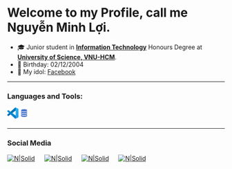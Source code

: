 # Welcome to my Profile, call me Nguyễn Minh Lợi.

- 🎓 Junior student in [**Information Technology**](https://www.fit.hcmus.edu.vn/vn/Default.aspx?tabid=325) Honours Degree at [**University of Science, VNU-HCM**](https://www.hcmus.edu.vn/).
- 🎂 Birthday: 02/12/2004
- 🧍 My idol: [Facebook](https://www.facebook.com/profile.php?=75816879)

---
### Languages and Tools:

<img align="left" alt="Visual Studio Code" width="26px" src="https://raw.githubusercontent.com/github/explore/80688e429a7d4ef2fca1e82350fe8e3517d3494d/topics/visual-studio-code/visual-studio-code.png" />
<img align="left" alt="SQL" width="26px" src="https://raw.githubusercontent.com/github/explore/80688e429a7d4ef2fca1e82350fe8e3517d3494d/topics/sql/sql.png" />

<br />
<br />

---

### Social Media

[![N|Solid](https://github.com/fusodoya/fusodoya/blob/main/icon/facebook.png)](https://www.facebook.com/nguyenminhloimf/) &emsp;
[![N|Solid](https://github.com/fusodoya/fusodoya/blob/main/icon/gmail.png)](mailto:nguyenmunhloipv@gmail.com) &emsp;
[![N|Solid](https://github.com/fusodoya/fusodoya/blob/main/icon/linkedin.png)](https://www.linkedin.com/in/nguyenminhloimf/) &emsp;
[![N|Solid](https://github.com/fusodoya/fusodoya/blob/main/icon/instagram.png)](https://www.instagram.com/mf7_212/) &emsp;
